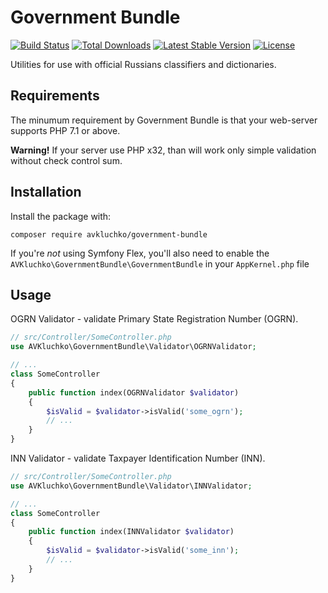 # Government Bundle

[![Build Status](https://travis-ci.org/avkluchko/government-bundle.svg)](https://travis-ci.org/avkluchko/government-bundle)
[![Total Downloads](https://poser.pugx.org/avkluchko/government-bundle/downloads)](https://packagist.org/packages/avkluchko/government-bundle)
[![Latest Stable Version](https://poser.pugx.org/avkluchko/government-bundle/v/stable)](https://packagist.org/packages/avkluchko/government-bundle)
[![License](https://poser.pugx.org/avkluchko/government-bundle/license)](https://packagist.org/packages/avkluchko/government-bundle)

Utilities for use with official Russians classifiers and dictionaries.

## Requirements

The minumum requirement by Government Bundle is that your web-server supports PHP 7.1 or above. 

**Warning!** If your server use PHP x32, than will work only simple validation without check control sum.

## Installation

Install the package with:

```console
composer require avkluchko/government-bundle
```

If you're *not* using Symfony Flex, you'll also
need to enable the `AVKluchko\GovernmentBundle\GovernmentBundle`
in your `AppKernel.php` file

## Usage

OGRN Validator - validate Primary State Registration Number (OGRN).

```php
// src/Controller/SomeController.php
use AVKluchko\GovernmentBundle\Validator\OGRNValidator;

// ...
class SomeController
{
    public function index(OGRNValidator $validator)
    {
        $isValid = $validator->isValid('some_ogrn');
        // ...
    }
}
```

INN Validator - validate Taxpayer Identification Number (INN).

```php
// src/Controller/SomeController.php
use AVKluchko\GovernmentBundle\Validator\INNValidator;

// ...
class SomeController
{
    public function index(INNValidator $validator)
    {
        $isValid = $validator->isValid('some_inn');
        // ...
    }
}
```